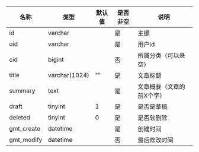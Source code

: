 名称 | 类型 | 默认值 | 是否非空 | 说明
-- | -- | -- | -- |-- 
id | varchar | | 是 | 主键
uid | varchar | | 是 | 用户id
cid | bigint | | 否 | 所属分类（可以悬空）
title | varchar(1024) | "" | 是 | 文章标题
summary | text | | 是 | 文章概要（文章的前X个字） 
draft | tinyint | 1 | 是 | 是否是草稿
deleted | tinyint | 0 | 是 | 是否软删除
gmt_create | datetime | | 是 | 创建时间
gmt_modify | datetime | | 否 | 最后修改时间

